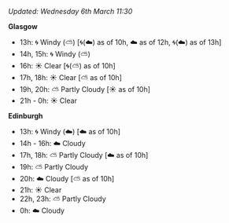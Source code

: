 *Updated: Wednesday 6th March 11:30*

**Glasgow**

* 13h: :cyclone: Windy (:partly_sunny:) [:cyclone:(:cloud:) as of 10h, :cloud: as of 12h, :cyclone:(:cloud:) as of 13h]
* 14h, 15h: :cyclone: Windy (:partly_sunny:)
* 16h: :sunny: Clear [:cyclone:(:partly_sunny:) as of 10h]
* 17h, 18h: :sunny: Clear [:partly_sunny: as of 10h]
* 19h, 20h: :partly_sunny: Partly Cloudy [:sunny: as of 10h]
* 21h - 0h: :sunny: Clear

**Edinburgh**

* 13h: :cyclone: Windy (:cloud:) [:cloud: as of 10h]
* 14h - 16h: :cloud: Cloudy
* 17h, 18h: :partly_sunny: Partly Cloudy [:cloud: as of 10h]
* 19h: :partly_sunny: Partly Cloudy
* 20h: :cloud: Cloudy [:partly_sunny: as of 10h]
* 21h: :sunny: Clear
* 22h, 23h: :partly_sunny: Partly Cloudy
* 0h: :cloud: Cloudy
